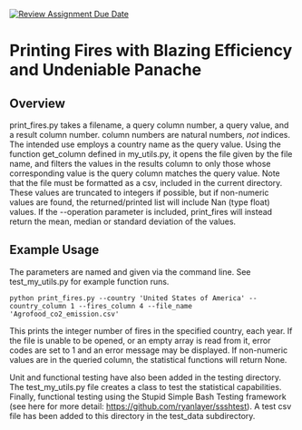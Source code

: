 [![Review Assignment Due Date](https://classroom.github.com/assets/deadline-readme-button-24ddc0f5d75046c5622901739e7c5dd533143b0c8e959d652212380cedb1ea36.svg)](https://classroom.github.com/a/oQi7O4AA)
# Printing Fires with Blazing Efficiency and Undeniable Panache
## Overview
print_fires.py takes a filename, a query column number, a query value, and a result column number. column numbers are natural numbers, *not* indices. The intended use employs a country name as the query value. Using the function get_column defined in my_utils.py, it opens the file given by the file name, and filters the values in the results column to only those whose corresponding value is the query column matches the query value. Note that the file must be formatted as a csv, included in the current directory. These values are truncated to integers if possible, but if non-numeric values are found, the returned/printed list will include Nan (type float) values.
If the --operation parameter is included, print_fires will instead return the mean, median or standard deviation of the values.
## Example Usage
The parameters are named and given via the command line. See test_my_utils.py for example function runs.
```
python print_fires.py --country 'United States of America' --country_column 1 --fires_column 4 --file_name 'Agrofood_co2_emission.csv'
```
This prints the integer number of fires in the specified country, each year. 
If the file is unable to be opened, or an empty array is read from it, error codes are set to 1 and an error message may be displayed.
If non-numeric values are in the queried column, the statistical functions will return None.

Unit and functional testing have also been added in the testing directory. The test_my_utils.py file creates a class to test the statistical capabilities.
Finally, functional testing using the Stupid Simple Bash Testing framework (see here for more detail: https://github.com/ryanlayer/ssshtest). A test csv file has been added to this directory in the test_data subdirectory.